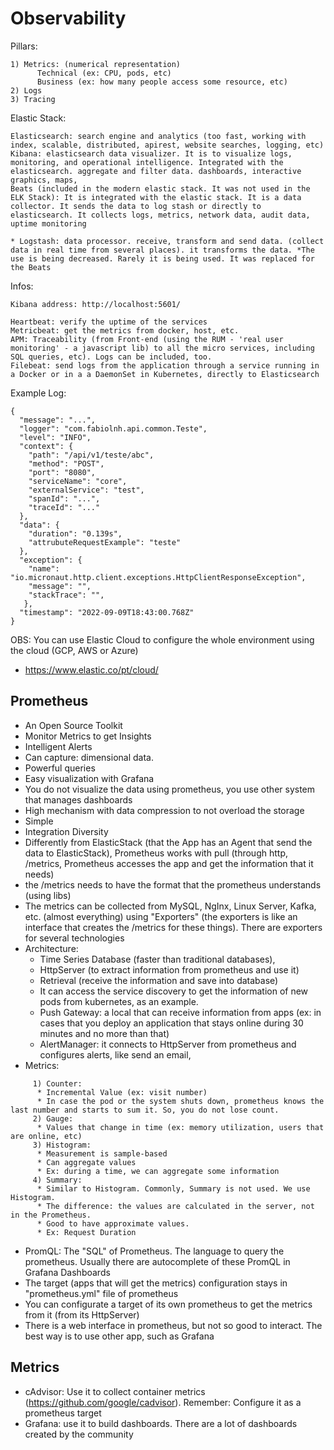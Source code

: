 # Observability

Pillars:

```
1) Metrics: (numerical representation) 
      Technical (ex: CPU, pods, etc)
      Business (ex: how many people access some resource, etc)
2) Logs
3) Tracing
```

Elastic Stack:

```
Elasticsearch: search engine and analytics (too fast, working with index, scalable, distributed, apirest, website searches, logging, etc)
Kibana: elasticsearch data visualizer. It is to visualize logs, monitoring, and operational intelligence. Integrated with the elasticsearch. aggregate and filter data. dashboards, interactive graphics, maps, 
Beats (included in the modern elastic stack. It was not used in the ELK Stack): It is integrated with the elastic stack. It is a data collector. It sends the data to log stash or directly to elasticsearch. It collects logs, metrics, network data, audit data, uptime monitoring

* Logstash: data processor. receive, transform and send data. (collect data in real time from several places). it transforms the data. *The use is being decreased. Rarely it is being used. It was replaced for the Beats
```

Infos:
```
Kibana address: http://localhost:5601/

Heartbeat: verify the uptime of the services
Metricbeat: get the metrics from docker, host, etc.
APM: Traceability (from Front-end (using the RUM - 'real user monitoring' - a javascript lib) to all the micro services, including SQL queries, etc). Logs can be included, too.
Filebeat: send logs from the application through a service running in a Docker or in a a DaemonSet in Kubernetes, directly to Elasticsearch
```

Example Log:
```
{
  "message": "...",
  "logger": "com.fabiolnh.api.common.Teste",
  "level": "INFO",
  "context": {
    "path": "/api/v1/teste/abc",
    "method": "POST",
    "port": "8080",
    "serviceName": "core",
    "externalService": "test",
    "spanId": "...",
    "traceId": "..."
  },
  "data": {
    "duration": "0.139s",
    "attrubuteRequestExample": "teste"
  },
  "exception": {
    "name": "io.micronaut.http.client.exceptions.HttpClientResponseException",
    "message": "",
    "stackTrace": "",
   },
  "timestamp": "2022-09-09T18:43:00.768Z"
}
```

OBS: You can use Elastic Cloud to configure the whole environment using the cloud (GCP, AWS or Azure)
- https://www.elastic.co/pt/cloud/

## Prometheus
- An Open Source Toolkit
- Monitor Metrics to get Insights
- Intelligent Alerts
- Can capture: dimensional data. 
- Powerful queries
- Easy visualization with Grafana
- You do not visualize the data using prometheus, you use other system that manages dashboards
- High mechanism with data compression to not overload the storage
- Simple
- Integration Diversity
- Differently from ElasticStack (that the App has an Agent that send the data to ElasticStack), Prometheus works with pull (through http, /metrics, Prometheus accesses the app and get the information that it needs)
- the /metrics needs to have the format that the prometheus understands (using libs)
- The metrics can be collected from MySQL, NgInx, Linux Server, Kafka, etc. (almost everything) using "Exporters" (the exporters is like an interface that creates the /metrics for these things). There are exporters for several technologies
- Architecture: 
     * Time Series Database (faster than traditional databases), 
     * HttpServer (to extract information from prometheus and use it)
     * Retrieval (receive the information and save into database)
     * It can access the service discovery to get the information of new pods from kubernetes, as an example.
     * Push Gateway: a local that can receive information from apps (ex: in cases that you deploy an application that stays online during 30 minutes and no more than that)
     * AlertManager: it connects to HttpServer from prometheus and configures alerts, like send an email, 
- Metrics:
```
     1) Counter: 
      * Incremental Value (ex: visit number)
      * In case the pod or the system shuts down, prometheus knows the last number and starts to sum it. So, you do not lose count.
     2) Gauge:
      * Values that change in time (ex: memory utilization, users that are online, etc)
     3) Histogram:
      * Measurement is sample-based
      * Can aggregate values
      * Ex: during a time, we can aggregate some information
     4) Summary:
      * Similar to Histogram. Commonly, Summary is not used. We use Histogram.
      * The difference: the values are calculated in the server, not in the Prometheus.
      * Good to have approximate values. 
      * Ex: Request Duration
```
- PromQL: The "SQL" of Prometheus. The language to query the prometheus. Usually there are autocomplete of these PromQL in Grafana Dashboards
- The target (apps that will get the metrics) configuration stays in "prometheus.yml" file of prometheus
- You can configurate a target of its own prometheus to get the metrics from it (from its HttpServer)
- There is a web interface in prometheus, but not so good to interact. The best way is to use other app, such as Grafana

## Metrics
- cAdvisor: Use it to collect container metrics (https://github.com/google/cadvisor). Remember: Configure it as a prometheus target
- Grafana: use it to build dashboards. There are a lot of dashboards created by the community
